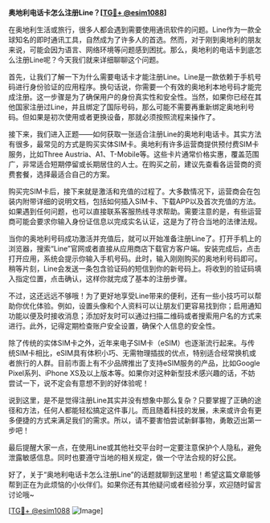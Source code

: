 **奥地利电话卡怎么注册Line？[[TG💪+ @esim1088](https://t.me/s/esim1088)]**

在奥地利生活或旅行，很多人都会遇到需要使用通讯软件的问题。Line作为一款全球知名的即时通讯工具，自然成为了许多人的首选。然而，对于刚到奥地利的朋友来说，可能会因为语言、网络环境等问题感到困扰。那么，奥地利的电话卡到底怎么注册Line呢？今天我们就来详细聊聊这个问题。

首先，让我们了解一下为什么需要电话卡才能注册Line。Line是一款依赖于手机号码进行身份验证的应用程序。换句话说，你需要一个有效的奥地利本地号码才能完成注册。这一步骤是为了确保用户的身份真实性和安全性。当然，如果你已经在其他国家注册过Line，并且绑定了国际号码，那么可能不需要再重新绑定奥地利号码。但如果是初次使用或者更换设备，那就必须按照流程来操作了。

接下来，我们进入正题——如何获取一张适合注册Line的奥地利电话卡。其实方法有很多，最常见的方式是购买实体SIM卡。奥地利有许多运营商提供预付费SIM卡服务，比如Three Austria、A1、T-Mobile等。这些卡片通常价格实惠，覆盖范围广，非常适合短期停留或长期居住的人士。在购买之前，建议先查看各运营商的资费套餐，选择最适合自己的方案。

购买完SIM卡后，接下来就是激活和充值的过程了。大多数情况下，运营商会在包装内附带详细的说明文档，包括如何插入SIM卡、下载APP以及首次充值的方法。如果遇到任何问题，也可以直接联系客服热线寻求帮助。需要注意的是，有些运营商可能会要求你输入身份证信息以完成实名认证，这是为了符合当地的法律法规。

当你的奥地利号码成功激活并充值后，就可以开始准备注册Line了。打开手机上的浏览器，搜索“Line”官网或者直接从应用商店下载官方客户端。安装完成后，点击打开应用，系统会提示你输入手机号码。此时，输入刚刚购买的奥地利号码即可。稍等片刻，Line会发送一条包含验证码的短信到你的新号码上。将收到的验证码填入指定位置，点击确认，这样你就完成了基本的注册步骤。

不过，这还远远不够哦！为了更好地享受Line带来的便利，还有一些小技巧可以帮助你优化体验。例如，设置头像和个人资料可以让朋友们更容易找到你；启用通知功能以便及时接收消息；添加好友时可以通过扫描二维码或者搜索用户名的方式来进行。此外，记得定期检查账户安全设置，确保个人信息的安全性。

除了传统的实体SIM卡之外，近年来电子SIM卡（eSIM）也逐渐流行起来。与传统SIM卡相比，eSIM具有体积小巧、无需物理插拔的优点，特别适合经常换机或者旅行的人群。目前市面上有不少品牌推出了支持eSIM服务的产品，比如Google Pixel系列、iPhone XS及以上版本等。如果你对这种新型技术感兴趣的话，不妨尝试一下，说不定会有意想不到的好体验呢！

说到这里，是不是觉得注册Line其实并没有想象中那么复杂？只要掌握了正确的途径和方法，任何人都能轻松搞定这件事儿。而且随着科技的发展，未来或许会有更多便捷的方式来满足我们的需求。所以，请不要害怕尝试新鲜事物，勇敢迈出第一步吧！

最后提醒大家一点，在使用Line或其他社交平台时一定要注意保护个人隐私，避免泄露敏感信息。同时也要遵守当地的相关规定，做一个守法合规的好公民。

好了，关于“奥地利电话卡怎么注册Line”的话题就聊到这里啦！希望这篇文章能够帮到正在为此烦恼的小伙伴们。如果你还有其他疑问或者经验分享，欢迎随时留言讨论哦~ 

[[TG💪+ @esim1088](https://t.me/s/esim1088) ![Image](https://i.postimg.cc/4NQfJmqS/Snipaste-2025-05-13-00-14-12.png)]
